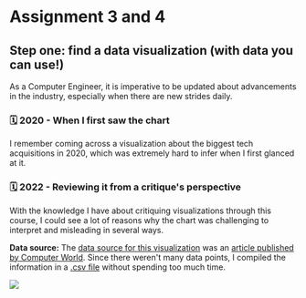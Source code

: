 # Assignment 3 and 4
## Step one: find a data visualization (with data you can use!)

As a Computer Engineer, it is imperative to be updated about advancements in the industry, especially when there are new strides daily. 

### 🗓️ 2020 - When I first saw the chart

I remember coming across a visualization about the biggest tech acquisitions in 2020, which was extremely hard to infer when I first glanced at it. 

### 🗓️ 2022 - Reviewing it from a critique's perspective

With the knowledge I have about critiquing visualizations through this course, I could see a lot of reasons why the chart was challenging to interpret and misleading in several ways.

**Data source:** 
The [data source for this visualization](https://www.visualcapitalist.com/visualizing-biggest-tech-mergers-and-acquisitions-of-2020/) was an [article published by Computer World](https://www.computerworld.com/article/3513439/biggest-technology-acquisitions-of-2020.html). 
Since there weren't many data points, I compiled the information in a [.csv file](https://www.kaggle.com/datasets/ruchi798/biggest-tech-acquisitions2020) without spending too much time.

![](https://i.imgur.com/WKVfvI7.png)

